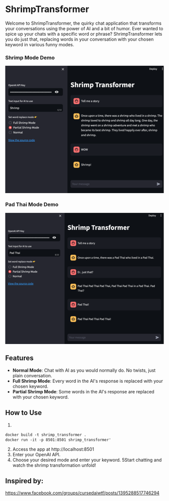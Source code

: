 # ShrimpTransformer
Welcome to ShrimpTransformer, the quirky chat application that transforms your conversations using the power of AI and a bit of humor. Ever wanted to spice up your chats with a specific word or phrase? ShrimpTransformer lets you do just that, replacing words in your conversation with your chosen keyword in various funny modes.

### Shrimp Mode Demo
![Shrimp Mode Demo](./assets/shrimp_demo.png)

### Pad Thai Mode Demo
![Pad Thai Mode Demo](./assets/padthai_demo.png)

## Features

- **Normal Mode**: Chat with AI as you would normally do. No twists, just plain conversation.
- **Full Shrimp Mode**: Every word in the AI's response is replaced with your chosen keyword.
- **Partial Shrimp Mode**: Some words in the AI's response are replaced with your chosen keyword.

## How to Use
1.
```
docker build -t shrimp_transformer .
docker run -it -p 8501:8501 shrimp_transformer'
```
2. Access the app at http://localhost:8501
3. Enter your OpenAI API.
4. Choose your desired mode and enter your keyword.
5Start chatting and watch the shrimp transformation unfold!


## Inspired by:
https://www.facebook.com/groups/cursedaiwtf/posts/1395288517746294